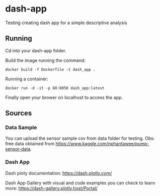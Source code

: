 # dash-app
Testing creating dash app for a simple descriptive analysis

## Running

Cd into your dash-app folder.

Build the image running the command:

```docker build -f Dockerfile -t dash_app .```

Running a container:

```docker run -d -it -p 80:8050 dash_app:latest ```

Finally open your brower on localhost to access the app.

## Sources

### Data Sample

You can upload the sensor sample csv from data folder for testing. 
Obs: free data obtained from https://www.kaggle.com/nphantawee/pump-sensor-data.

### Dash App

Dash ploty documentation: https://dash.plotly.com/

Dash App Gallery with visual and code examples you can check to learn more: https://dash-gallery.plotly.host/Portal/




